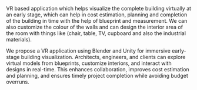 VR based application which helps visualize the complete building virtually at an early 
stage, which can help in cost estimation, planning and completion of the building in
time with the help of blueprint and measurement. We can also customize the colour of
the walls and can design the interior area of the room with things like (chair, table, 
TV, cupboard and also the industrial materials).

We propose a VR application using Blender and Unity for immersive early-stage building
visualization. Architects, engineers, and clients can explore virtual models from 
blueprints, customize interiors, and interact with designs in real-time. This enhances 
collaboration, improves cost estimation and planning, and ensures timely project
completion while avoiding budget overruns.
